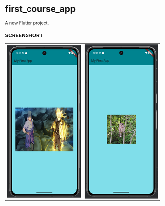 # first_course_app

A new Flutter project.

<h3>SCREENSHORT</h3>
<table>
  <tr>
    <td><img src = "https://github.com/Tusharlathiya8140/Assignment-1/blob/master/Asset%20image.png?raw=true"></td>
    <td><img src = "https://github.com/Tusharlathiya8140/Assignment-1/blob/master/Network%20image.png?raw=true"></td>
  </tr>
</table>


